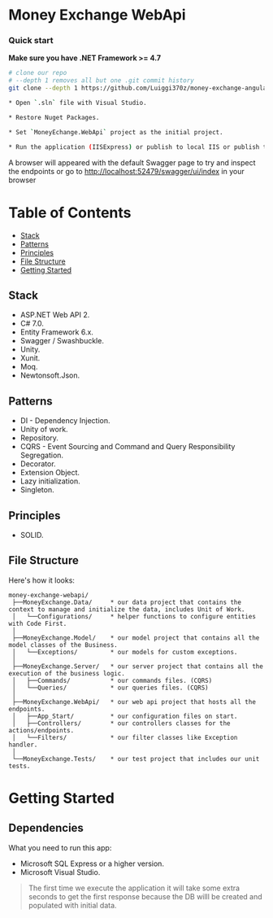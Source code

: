 # Money Exchange WebApi

### Quick start

**Make sure you have .NET Framework >= 4.7**

```bash
# clone our repo
# --depth 1 removes all but one .git commit history
git clone --depth 1 https://github.com/Luiggi370z/money-exchange-angular2.git

* Open `.sln` file with Visual Studio.

* Restore Nuget Packages.

* Set `MoneyEchange.WebApi` project as the initial project.

* Run the application (IISExpress) or publish to local IIS or publish to the cloud.
```


A browser will appeared with the default Swagger page to try and inspect the endpoints or go to [http://localhost:52479/swagger/ui/index](http://localhost:52479/swagger/ui/index) in your browser

# Table of Contents
* [Stack](#stack)
* [Patterns](#Patterns)
* [Principles](#Principles)
* [File Structure](#file-structure)
* [Getting Started](#getting-started)


## Stack
* ASP.NET Web API 2.
* C# 7.0.
* Entity Framework 6.x.
* Swagger / Swashbuckle.
* Unity.
* Xunit.
* Moq.
* Newtonsoft.Json.

## Patterns
* DI - Dependency Injection.
* Unity of work.
* Repository.
* CQRS - Event Sourcing and Command and Query Responsibility Segregation.
* Decorator.
* Extension Object.
* Lazy initialization.
* Singleton.

## Principles
* SOLID.

## File Structure
Here's how it looks:
```
money-exchange-webapi/
 ├──MoneyExchange.Data/     * our data project that contains the context to manage and initialize the data, includes Unit of Work.
 │   └──Configurations/     * helper functions to configure entities with Code First.
 │
 ├──MoneyExchange.Model/    * our model project that contains all the model classes of the Business.
 │   └──Exceptions/         * our models for custom exceptions.
 │
 ├──MoneyExchange.Server/   * our server project that contains all the execution of the business logic.
 │   ├──Commands/           * our commands files. (CQRS)
 │   └──Queries/            * our queries files. (CQRS)
 │
 ├──MoneyExchange.WebApi/   * our web api project that hosts all the endpoints.
 │   ├──App_Start/          * our configuration files on start.
 │   ├──Controllers/        * our controllers classes for the actions/endpoints.
 │   └──Filters/            * our filter classes like Exception handler.
 │
 └──MoneyExchange.Tests/    * our test project that includes our unit tests.

```

# Getting Started
## Dependencies
What you need to run this app:
* Microsoft SQL Express or a higher version.
* Microsoft Visual Studio.

> The first time we execute the application it will take some extra seconds to get the first response because the DB willl be created and populated with initial data.